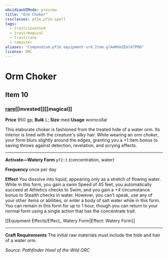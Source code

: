 ```yaml
---
obsidianUIMode: preview
title: "Orm Choker"
cssclasses: pf2e,pf2e-spell
tags:
  - trait/invested
  - trait/magical
  - trait/rare
  - remaster
aliases: "Compendium.pf2e.equipment-srd.Item.glAmMnHZEmlK7PB0"
license: ORC
---
```

# Orm Choker
## Item 10
### [rare](rare.md "Rare Rarity Trait")[[invested]][[magical]]


**Price** 950 gp; 
**Bulk** L; **Size** med
**Usage** worncollar

This elaborate choker is fashioned from the treated hide of a water orm. Its interior is lined with the creature's silky hair. While wearing an _orm choker_, your form blurs slightly around the edges, granting you a +1 item bonus to saving throws against detection, revelation, and scrying effects.

* * *

**Activate—Watery Form** `pf2:3` (concentration, water)

**Frequency** once per day

**Effect** You dissolve into liquid, appearing only as a stretch of flowing water. While in this form, you gain a swim Speed of 45 feet, you automatically succeed at Athletics checks to Swim, and you gain a +4 circumstance bonus to Stealth checks in water. However, you can't speak, use any of your other items or abilities, or enter a body of salt water while in this form. You can remain in this form for up to 1 hour, though you can return to your normal form using a single action that has the concentrate trait.

[[Equipment Effects/Effect_ Watery Form|Effect: Watery Form]]

* * *

**Craft Requirements** The initial raw materials must include the hide and hair of a water orm.

*Source: Pathfinder Howl of the Wild*
*ORC*
